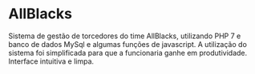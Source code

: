 # AllBlacks
Sistema de gestão de torcedores do time AllBlacks, utilizando PHP 7 e banco de dados MySql e algumas funções de javascript. A utilização do sistema foi simplificada para que a funcionaria ganhe em produtividade. Interface intuitiva e limpa.
